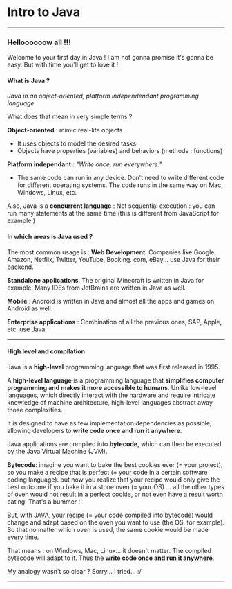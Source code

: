 # Intro to Java

---

### Helloooooow all !!!

Welcome to your first day in Java ! I am not gonna promise it's gonna be easy. But with time you'll get to love it !

#### What is Java ?

_Java in an object-oriented, platform independendant programming language_

What does that mean in very simple terms ?

**Object-oriented** : mimic real-life objects

- It uses objects to model the desired tasks
- Objects have properties (variables) and behaviors (methods : functions)

**Platform independant** : _"Write once, run everywhere."_

- The same code can run in any device. Don't need to write different code for different operating systems. The code runs in the same way on Mac, Windows, Linux, etc.

Also, Java is a **concurrent language** : Not sequential execution : you can run many statements at the same time (this is different from JavaScript for example.)

#### In which areas is Java used ?

The most common usage is : **Web Development**.
Companies like Google, Amazon, Netflix, Twitter, YouTube, Booking. com, eBay... use Java for their backend.

**Standalone applications**. The original Minecraft is written in Java for example. Many IDEs from JetBrains are written in Java as well.

**Mobile** : Android is written in Java and almost all the apps and games on Android as well.

**Enterprise applications** : Combination of all the previous ones, SAP, Apple, etc. use Java.

---

#### High level and compilation

Java is a **high-level** programming language that was first released in 1995.

A **high-level language** is a programming language that **simplifies computer programming and makes it more accessible to humans**. Unlike low-level languages, which directly interact with the hardware and require intricate knowledge of machine architecture, high-level languages abstract away those complexities.

It is designed to have as few implementation dependencies as possible, allowing developers to **write code once and run it anywhere**.

Java applications are compiled into **bytecode**, which can then be executed by the Java Virtual Machine (JVM).

**Bytecode**: imagine you want to bake the best cookies ever (= your project), so you make a recipe that is perfect (= your code in a certain software coding language). but now you realize that your recipe would only give the best outcome if you bake it in a stone oven (= your OS) ... all the other types of oven would not result in a perfect cookie, or not even have a result worth eating! That's a bummer !

But, with JAVA, your recipe (= your code compiled into bytecode) would change and adapt based on the oven you want to use (the OS, for example). So that no matter which oven is used, the same cookie would be made every time.

That means : on Windows, Mac, Linux... it doesn't matter. The compiled bytecode will adapt to it. Thus the **write code once and run it anywhere**.

My analogy wasn't so clear ? Sorry... I tried... :/

---
